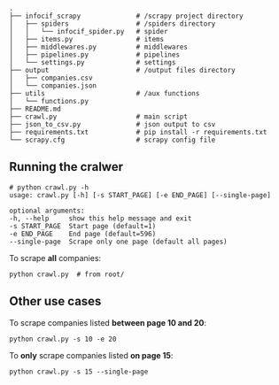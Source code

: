 ```shell
.
├── infocif_scrapy              # /scrapy project directory
│   ├── spiders                 # /spiders directory
│   │   └── infocif_spider.py   # spider
│   ├── items.py                # items
│   ├── middlewares.py          # middlewares
│   ├── pipelines.py            # pipelines
│   └── settings.py             # settings
├── output                      # /output files directory
│   ├── companies.csv
│   └── companies.json
├── utils                       # /aux functions
│   └── functions.py
├── README.md
├── crawl.py                    # main script
├── json_to_csv.py              # json output to csv
├── requirements.txt            # pip install -r requirements.txt
└── scrapy.cfg                  # scrapy config file
```

## Running the cralwer

```shell
# python crawl.py -h
usage: crawl.py [-h] [-s START_PAGE] [-e END_PAGE] [--single-page]

optional arguments:
-h, --help     show this help message and exit
-s START_PAGE  Start page (default=1)
-e END_PAGE    End page (default=596)
--single-page  Scrape only one page (default all pages)
```

 To scrape **all** companies:

```shell
python crawl.py  # from root/
```

## Other use cases

To scrape companies listed **between page 10 and 20**:

```shell
python crawl.py -s 10 -e 20
```

To **only** scrape companies listed **on page 15**:

```shell
python crawl.py -s 15 --single-page
```
